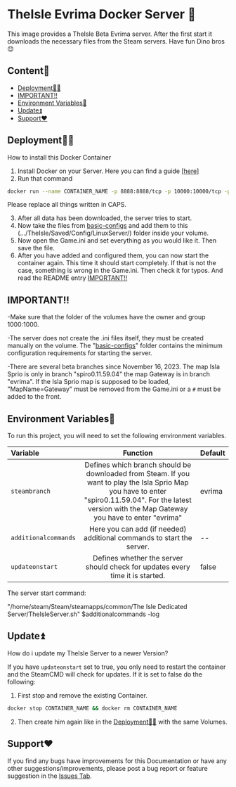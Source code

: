 # TheIsle Evrima Docker Server 🦖

This image provides a TheIsle Beta Evrima server. After the first start it downloads the necessary files from the Steam servers. Have fun Dino bros 😊
## Content🧾

* [Deployment👩‍💻](https://github.com/Auhrus/theisle-evrima-docker-server?tab=readme-ov-file#deployment)
* [IMPORTANT‼️](https://github.com/Auhrus/theisle-evrima-docker-server?tab=readme-ov-file#important%EF%B8%8F)
* [Environment Variables🔢](https://github.com/Auhrus/theisle-evrima-docker-server?tab=readme-ov-file#environment-variables)
* [Update⏫](https://github.com/Auhrus/theisle-evrima-docker-server?tab=readme-ov-file#update)
* [Support❤️](https://github.com/Auhrus/theisle-evrima-docker-server?tab=readme-ov-file#support%EF%B8%8F)

## Deployment👩‍💻

How to install this Docker Container

1. Install Docker on your Server. Here you can find a guide [[here]](https://duckduckgo.com/?t=ffab&q=How+to+install+Docker+on+Ubuntu)
2. Run that command
```bash
docker run --name CONTAINER_NAME -p 8888:8888/tcp -p 10000:10000/tcp -p 7777:7777/udp -p 27015:27015/udp -v VOLUME_NAME:"/home/steam/Steam/steamapps/common/The Isle Dedicated Server" ghcr.io/auhrus/theisleevrima:latest
```
Please replace all things written in CAPS.

3. After all data has been downloaded, the server tries to start.
4. Now take the files from [basic-configs](https://github.com/Auhrus/theisle-evrima-docker-server/tree/main/basic-configs) and add them to this (.../TheIsle/Saved/Config/LinuxServer/) folder inside your volume.
5. Now open the Game.ini and set everything as you would like it. Then save the file.
6. After you have added and configured them, you can now start the container again. This time it should start completely. If that is not the case, something is wrong in the Game.ini. Then check it for typos. And read the README entry [IMPORTANT‼️](https://github.com/Auhrus/theisle-evrima-docker-server?tab=readme-ov-file#important%EF%B8%8F)


## IMPORTANT‼️
-Make sure that the folder of the volumes have the owner and group 1000:1000.

-The server does not create the .ini files itself, they must be created manually on the volume. The "[basic-configs](https://github.com/Auhrus/theisle-evrima-docker-server/tree/main/basic-configs)" folder contains the minimum configuration requirements for starting the server.

-There are several beta branches since November 16, 2023. The map Isla Sprio is only in branch "spiro0.11.59.04" the map Gateway is in branch "evrima". If the Isla Sprio map is supposed to be loaded, "MapName=Gateway" must be removed from the Game.ini or a `#` must be added to the front.

## Environment Variables🔢

To run this project, you will need to set the following environment variables.

| Variable      | Function      | Default |
|:------------- |:-------------:|:-------------|
| `steambranch`       |Defines which branch should be downloaded from Steam. If you want to play the Isla Sprio Map you have to enter "spiro0.11.59.04". For the latest version with the Map Gateway you have to enter "evrima"|evrima|
| `additionalcommands`       |Here you can add (if needed) additional commands to start the server.|--|
| `updateonstart`       |Defines whether the server should check for updates every time it is started.|false|

The server start command:

"/home/steam/Steam/steamapps/common/The Isle Dedicated Server/TheIsleServer.sh" $additionalcommands -log



## Update⏫

How do i update my TheIsle Server to a newer Version?

If you have `updateonstart` set to true, you only need to restart the container and the SteamCMD will check for updates. If it is set to false do the following:

1. First stop and remove the existing Container.
```bash
docker stop CONTAINER_NAME && docker rm CONTAINER_NAME
```
2. Then create him again like in the [Deployment👩‍💻](https://github.com/Auhrus/theisle-evrima-docker-server?tab=readme-ov-file#deployment) with the same Volumes.

## Support❤️

If you find any bugs have improvements for this Documentation or have any other suggestions/improvements, please post a bug report or feature suggestion in the 
[Issues Tab](https://github.com/Auhrus/theisle-evrima-docker-server/issues).